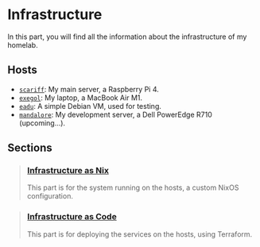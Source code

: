 # Infrastructure

In this part, you will find all the information about the infrastructure of my homelab.

## Hosts

+ [`scariff`](../hosts/scariff): My main server, a Raspberry Pi 4.
+ [`exegol`](../hosts/exegol): My laptop, a MacBook Air M1.
+ [`eadu`](../hosts/eadu): A simple Debian VM, used for testing.
+ [`mandalore`](../hosts/mandalore): My development server, a Dell PowerEdge R710 (upcoming...).

## Sections

> ### [Infrastructure as Nix](./system.md)
>
> This part is for the system running on the hosts, a custom NixOS configuration.

> ### [Infrastructure as Code](./as-code.md)
>
> This part is for deploying the services on the hosts, using Terraform.

